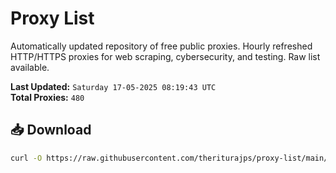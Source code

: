 # Proxy List

Automatically updated repository of free public proxies. Hourly refreshed HTTP/HTTPS proxies for web scraping, cybersecurity, and testing. Raw list available.

**Last Updated:** `Saturday 17-05-2025 08:19:43 UTC`  
**Total Proxies:** `480`

## 📥 Download
```bash
curl -O https://raw.githubusercontent.com/theriturajps/proxy-list/main/proxies.txt
